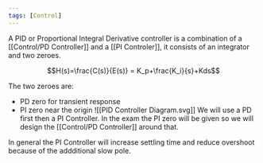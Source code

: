 ```yaml
---
tags: [Control]
---
```

A PID or Proportional Integral Derivative controller is a combination of a [[Control/PD Controller]] and a [[PI Controler]], it consists of an integrator and two zeroes.

$$H(s)=\frac{C(s)}{E(s)} = K_p+\frac{K_i}{s}+Kds$$

The two zeroes are:
- PD zero for transient response
- PI zero near the origin
![[PID Controller Diagram.svg]]
We will use a PD first then a PI Controller.
In the exam the PI zero will be given so we will design the [[Control/PD Controller]] around that.

In general the PI Controller will increase settling time and reduce overshoot because of the addditional slow pole.